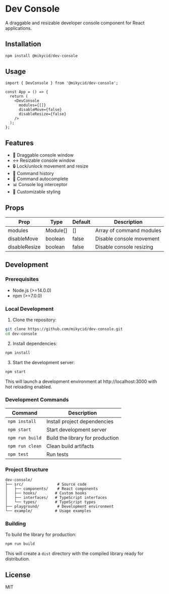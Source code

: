 # Dev Console

A draggable and resizable developer console component for React applications.

## Installation

```bash
npm install @mikycid/dev-console
```

## Usage

```tsx
import { DevConsole } from '@mikycid/dev-console';

const App = () => {
  return (
    <DevConsole
      modules={[]}
      disableMove={false}
      disableResize={false}
    />
  );
};
```

## Features

- 🔄 Draggable console window
- ↔️ Resizable console window
- 🔒 Lock/unlock movement and resize
- 📝 Command history
- 🎯 Command autocomplete
- 📊 Console log interceptor
- 🎨 Customizable styling

## Props

| Prop | Type | Default | Description |
|------|------|---------|-------------|
| modules | Module[] | [] | Array of command modules |
| disableMove | boolean | false | Disable console movement |
| disableResize | boolean | false | Disable console resizing |

## Development

### Prerequisites

- Node.js (>=14.0.0)
- npm (>=7.0.0)

### Local Development

1. Clone the repository:
```bash
git clone https://github.com/mikycid/dev-console.git
cd dev-console
```

2. Install dependencies:
```bash
npm install
```

3. Start the development server:
```bash
npm start
```

This will launch a development environment at http://localhost:3000 with hot reloading enabled.

### Development Commands

| Command | Description |
|---------|-------------|
| `npm install` | Install project dependencies |
| `npm start` | Start development server |
| `npm run build` | Build the library for production |
| `npm run clean` | Clean build artifacts |
| `npm test` | Run tests |

### Project Structure

```
dev-console/
├── src/               # Source code
│   ├── components/    # React components
│   ├── hooks/        # Custom hooks
│   ├── interfaces/   # TypeScript interfaces
│   └── types/        # TypeScript types
├── playground/        # Development environment
└── example/          # Usage examples
```

### Building

To build the library for production:

```bash
npm run build
```

This will create a `dist` directory with the compiled library ready for distribution.

## License

MIT